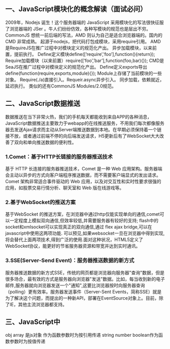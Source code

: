 ## 一、JavaScript模块化的概念解读（面试必问）
2009年，Nodejs 诞生！这个服务器端的 JavaScript 采用模块化的写法很快征服了浏览器端的 JSer 。牛人们纷纷仿效，各种写模块的规范也是层出不穷。CommonJS 想统一前后端的写法，AMD 则认为自己是适合浏览器端的。国内的 CMD 非常成熟。
起源于nodejs，把代码打包成模块，采用require引用。
AMD是RequireJS在推广过程中对模块定义的规范化产出。
异步加载模块，以来前置，提前执行。
Define定义模块define([‘require’,’foo’],function(){return});
Require加载模块（以来前置）require([‘foo’,’bar’],function(foo,bar){});
CMD是SeaJS在推广过程中对模块定义的规范化产出。
Define定义exports导出define(function(require,exports,module){});
Module上存储了当前模块的一些对象。
Require(./a)直接引入。Requeir.async异步引入。
同步加载，依赖就近，延迟执行。
类似的还有CommonJS Modules/2.0规范。
## 二、JavaScript数据推送
数据推送在当下非常火热，我们的手机每天都能收到来自APP的各种消息，JavaScript数据推送主要致力于webapp的在线推送服务，不用我们每次都像服务器去发送Ajax请求而主动从Server端推送数据到本地。在早期必须保持着一个链接不放，或者通过前端不停的向后端发送请求，H5更新后有了WebSocket大大改善了双向和单向推送数据的便利性。
### 1.Comet：基于HTTP长链接的服务器推送技术
基于 HTTP 长连接的服务器推送技术，Comet 是一种 Web 应用架构。服务器端会主动以异步的方式向客户端程序推送数据，而不需要客户端显式的发出请求。Comet 架构非常适合事件驱动的 Web 应用，以及对交互性和实时性要求很强的应用，如股票交易行情分析、聊天室和 Web 版在线游戏等。
### 2.基于WebSocket的推送方案
基于WebSocket 的推送方案，在浏览器中通过http仅能实现单向的通信,comet可以一定程度上模拟双向通信,但效率较低,并需要服务器有较好的支持; flash中的socket和xmlsocket可以实现真正的双向通信,通过 flex ajax bridge,可以在javascript中使用这两项功能. 可以预见,如果websocket一旦在浏览器中得到实现,将会替代上面两项技术,得到广泛的使用.面对这种状况，HTML5定义了WebSocket协议，能更好的节省服务器资源和带宽并达到实时通讯。
### 3.SSE(Server-Send Event)：服务器推送数据的新方式
服务器推送数据的新方式SSE，传统的网页都是浏览器向服务器"查询"数据，但是很多场合，最有效的方式是服务器向浏览器"发送"数据。比如，每当收到新的电子邮件,服务器就向浏览器发送一个"通知",这要比浏览器按时向服务器查询（polling）更有效率。服务器发送事件（Server-Sent Events，简称SSE）就是为了解决这个问题，而提出的一种新API，部署在EventSource对象上。目前，除了IE，其他主流浏览器都支持。
## 三、JavaScript中
obj array 是js对象 作为函数参数时为按引用传递
string number boolean作为函数参数时为按值传递
